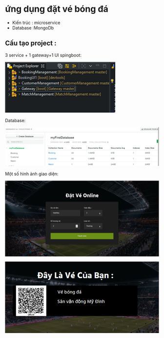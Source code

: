 # ứng dụng đặt vé bóng đá 

+ Kiến trúc : microservice
+ Database :MongoDb



## Cấu tạo project :

3 service + 1 gateway+1 UI spingboot:

![image-20210423104737557](image/image-20210423104737557.png)



Database:

![image-20210423104835070](image/image-20210423104835070.png)

Một số hình ảnh giao diện:

![image-20210423104932311](image/image-20210423104932311.png)

![image-20210423105102848](image/image-20210423105102848.png)